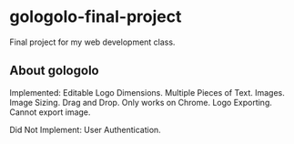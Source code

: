 # gologolo-final-project
Final project for my web development class.

## About gologolo

Implemented:
Editable Logo Dimensions.
Multiple Pieces of Text.
Images.
Image Sizing.
Drag and Drop. Only works on Chrome.
Logo Exporting. Cannot export image.

Did Not Implement:
User Authentication.